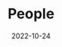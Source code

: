 ---
title: People
date: 2022-10-24

type: landing

sections:
  - block: people
    content:
      title: Member of research group
      # Choose which groups/teams of users to display.
      #   Edit `user_groups` in each user's profile to add them to one or more of these groups.
      user_groups:
          - Professor
          - Co-Authors
          - Principal Investigators
          - Researchers
          - Administration
          - Visitors
          - Alumni
          - Graduated Students
          - Graduate Students
          - Undergraduate Students
      sort_by: Params.last_name
      sort_ascending: true
    design:
      show_interests: false
      show_role: true
      show_social: true
---